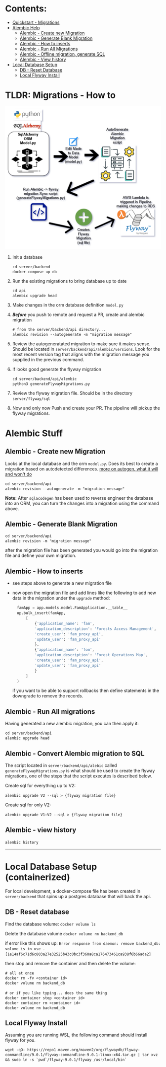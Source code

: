 # Contents:

* [Quickstart - Migrations](#tldr-migrations---how-to)
* [Alembic Help](#alembic-stuff)
   * [Alembic - Create new Migration](#generate-a-new-alembic-migration-based-on-changes-to-the-modelpy)
   * [Alembic - Generate Blank Migration](#generate-blank-migration-file-for-future-population)
   * [Alembic - How to inserts](#alembic---how-to-inserts)
   * [Alembic - Run All Migrations](#alembic---run-all-migrations)
   * [Alembic - Offline migration, generate SQL](#alembic---convert-alembic-migration-to-sql)
   * [Alembic - View history]()
* [Local Database Setup](#local-database-setup-containerized)
  * [DB - Reset Database](#db---reset-database)
  * [Local Flyway Install](#local-flyway-install)


# TLDR: Migrations - How to

<img src="./database_migrations.drawio.png" width="600px">

1. Init a database
    ```
    cd server/backend
    docker-compose up db
    ```
1. Run the existing migrations to bring database up to date
    ```
    cd api
    alembic upgrade head
    ```
1. Make changes in the orm database definition `model.py`

1. **_Before_** you push to remote and request a PR, create and alembic migration
    ```
    # from the server/backend/api directory...
    alembic revision --autogenerate -m "migration message"
    ```

1. Review the autogeneratated migration to make sure it makes sense.  Should be
   located in `server/backend/api/alembic/versions`.  Look for the most recent
   version tag that aligns with the migration message you supplied in the
   previous command.

1. If looks good generate the flyway migration
   ```
   cd server/backend/api/alembic
   python3 generateFlywayMigrations.py
   ```

1. Review the flyway migration file.  Should be in the directory
   `server/flyway/sql`

1. Now and only now Push and create your PR.  The pipeline will pickup the
   flyway migrations.



# Alembic Stuff

## Alembic - Create new Migration

Looks at the local database and the orm `model.py`.  Does its best to create a
migration based on autodetected differences.
[more on autogen, what it will and won't do](https://alembic.sqlalchemy.org/en/latest/autogenerate.html)

```
cd server/backend/api
alembic revision --autogenerate -m "migration message"
```

**Note:** After `sqlacodegen` has been used to reverse engineer the database
 into an ORM, you can turn the changes into a migration using the command
 above.


## Alembic - Generate Blank Migration

```
cd server/backend/api
alembic revision -m "migration message"
```

after the migration file has been generated you would go into the migration file
and define your own migration.

## Alembic - How to inserts

* see steps above to generate a new migration file
* now open the migration file and add lines like the following to add new
  data in the migration under the `upgrade` method:

  ``` python
    famApp = app.models.model.FamApplication.__table__
    op.bulk_insert(famApp,
        [
            {'application_name': 'fam',
            'application_description': 'Forests Access Management',
            'create_user': 'fam_proxy_api',
            'update_user': 'fam_proxy_api'
            },
            {'application_name': 'fom',
            'application_description': 'Forest Operations Map',
            'create_user': 'fam_proxy_api',
            'update_user': 'fam_proxy_api'
            }
        ]
    )
   ```

   if you want to be able to support rollbacks then define statements in the
   downgrade to remove the records.


## Alembic - Run All migrations

Having generated a new alembic migration, you can then apply it:
```
cd server/backend/api
alembic upgrade head
```

## Alembic - Convert Alembic migration to SQL

The script located in `server/backend/api/alebic` called `generateFlywayMigrations.py`
is what should be used to create the flyway migrations, one of the steps that
the script executes is described below.

Create sql for everything up to V2:

`alembic upgrade V2 --sql > {flyway migration file}`

Create sql for only V2:

`alembic upgrade V1:V2 --sql > {flyway migration file}`

## Alembic - view history

`alembic history`

---

# Local Database Setup (containerized)

For local development, a docker-compose file has been created in `server/backend`
that spins up a postgres database that will back the api.


## DB - Reset database

Find the database volume:
`docker volume ls`

Delete the database volume
`docker volume rm backend_db`

if error like this shows up:
`Error response from daemon: remove backend_db: volume is in use - [1e14af6c71d6c803a27e32525b43c0bc3f360a8ca176473461ca938f6b66ada2]`

then stop and remove the container and then delete the volume:

```
# all at once
docker rm -fv <container id>
docker volume rm backend_db

# or if you like typing... does the same thing
docker container stop <container id>
docker container rm <container id>
docker volume rm backend_db
```

## Local Flyway Install

Assuming you are running WSL, the following command should install flyway for
you.

```
wget -qO- https://repo1.maven.org/maven2/org/flywaydb/flyway-commandline/9.0.1/flyway-commandline-9.0.1-linux-x64.tar.gz | tar xvz && sudo ln -s `pwd`/flyway-9.0.1/flyway /usr/local/bin`
```

